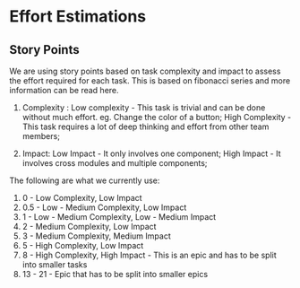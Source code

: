 # Effort Estimations

## Story Points

We are using story points based on task complexity and impact to assess the effort required for each task.
This is based on fibonacci series and more information can be read here.

1. Complexity : 
Low complexity - This task is trivial and can be done without much effort. eg. Change the color of a button;
High Complexity - This task requires a lot of deep thinking and effort from other team members;

2. Impact: 
Low Impact - It only involves one component;
High Impact - It involves cross modules and multiple components;


The following are what we currently use:

1. 0 - Low Complexity, Low Impact
2. 0.5 - Low - Medium Complexity, Low Impact
3. 1 - Low - Medium Complexity, Low - Medium Impact
4. 2 - Medium Complexity, Low Impact
5. 3 - Medium Complexity, Medium Impact 
6. 5 - High Complexity, Low Impact
7. 8 - High Complexity, High Impact - This is an epic and has to be split into smaller tasks
8. 13 - 21 - Epic that has to be split into smaller epics